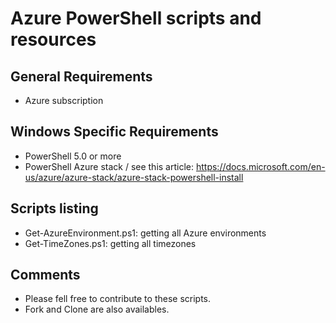 Azure PowerShell scripts and resources
======================================

General Requirements
--------------------
- Azure subscription 

Windows Specific Requirements
-----------------------------
- PowerShell 5.0 or more
- PowerShell Azure stack / see this article: https://docs.microsoft.com/en-us/azure/azure-stack/azure-stack-powershell-install 

Scripts listing 
---------------
- Get-AzureEnvironment.ps1: getting all Azure environments 
- Get-TimeZones.ps1: getting all timezones 

Comments
--------
- Please fell free to contribute to these scripts. 
- Fork and Clone are also availables. 
